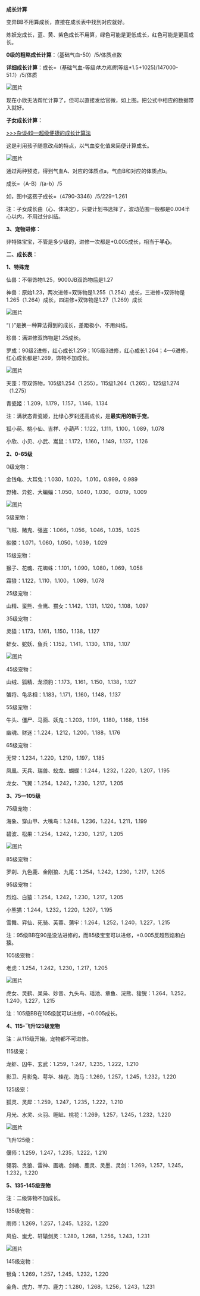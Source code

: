 **成长计算**

变异BB不用算成长，直接在成长表中找到对应就好。

炼妖宠成长，蓝、黄、紫色成长不用算，绿色可能是更低成长，红色可能是更高成长。

**0级的粗略成长计算**：（基础气血-50）/5/体质点数

**详细成长计算**：成长=（基础气血-等级*体力资质*(等级*1.5+1025)/147000-51.1）/5/体质



![图片](https://mmbiz.qpic.cn/mmbiz_png/0EyLcyLE2dkGLs7pACvfJJVX8cibVvQI5TUEY6u5QyESmYibglX6r0ia3QB75XhjaPsDX2ug9aYHq3355PL6RRvlA/640?wx_fmt=png&tp=wxpic&wxfrom=5&wx_lazy=1&wx_co=1)



现在小欣无法帮忙计算了，但可以直接发给官微，如上图。把公式中相应的数据带入就好。

**子女成长计算：**

[>>>杂谈49—超级便捷的成长计算法](http://mp.weixin.qq.com/s?__biz=MzU5MTA1NTc4Mg==&mid=2247512579&idx=2&sn=749206a6dc5e99e97539df29f0d09fbf&chksm=fe362ccac941a5dcc6a89f63e17149ba12f58c61010e40fe877b18ce387073f5fb6d5e6e93f4&scene=21#wechat_redirect)

这是利用孩子随意改点的特点，以气血变化值来简便计算成长。



![图片](https://mmbiz.qpic.cn/mmbiz_png/0EyLcyLE2dmajSHyUfqVm4Sr9bEaiaN4cria40ehITQVib5GUicMPz3rZ9TwuJXu1eDuMMPeAzTG3L8ibfPmoDVhfIw/640?wx_fmt=jpeg&wxfrom=5&wx_lazy=1&wx_co=1&tp=wxpic)



通过两种预览，得到气血A、对应的体质点a，气血B和对应的体质点b。

成长=（A-B）/(a-b）/5

如，图中这孩子成长=（4790-3346）/5/229=1.261

注：子女成长由（心、体决定），只要计划书选择了，波动范围一般都是0.004半心以内，不用过分纠结。

**3、宠物进修：**

非特殊宝宝，不管是多少级的，进修一次都是+0.005成长，相当于**半心**。



**二、成长表：**

**1、特殊宠**

仙兽：不带饰物1.25，9000JB双饰物后是1.27

神兽：原始1.23，两次进修+双饰物是1.255（1.254）成长，三进修+双饰物是1.265（1.264）成长，四进修+双饰物是1.27（1.269）成长



![图片](https://mmbiz.qpic.cn/mmbiz_png/0EyLcyLE2dl3z7pmUKGFCbibJfOtnGouehtdow61I36VXEn1mx6PVLa5I23EBh6HneL45Lc02I89oYGVcZ1UYBA/640?wx_fmt=jpeg&wxfrom=5&wx_lazy=1&wx_co=1&tp=wxpic)



“( )”是换一种算法得到的成长，差距极小，不用纠结。

珍兽：满进修双饰物是1.25成长。

罗成：90级2进修，红心成长1.259；105级3进修，红心成长1.264；4—6进修，红心成长都是1.269，饰物不加成长。



![图片](https://mmbiz.qpic.cn/mmbiz_png/0EyLcyLE2dkGLs7pACvfJJVX8cibVvQI5dzJnZPtTGe9ILpyFdSF4wEoNgtIbYl7HxeQshbsicfnPQPHpfuTBCwg/640?wx_fmt=png&tp=wxpic&wxfrom=5&wx_lazy=1&wx_co=1)



天蓬：带双饰物，105级1.254（1.255），115级1.264（1.265），125级1.274（1.275）



青瓷姬：1.209，1.179，1.157，1.146，1.134

注：满状态青瓷姬，比绿心罗刹还高成长，是**最实用的新手宠**。

狐小萌、桃小仙、吉祥、小葫芦：1.122，1.111，1.100，1.089，1.078

小欣、小贝、小武、嵩鼠：1.172，1.160，1.149，1.137，1.126



**2、0-65级**

0级宠物：

金钱龟、大耳兔：1.030，1.020， 1.010，0.999，0.989

野猪、异蛇、大蝙蝠：1.050，1.040，1.030， 0.019，1.009



![图片](https://mmbiz.qpic.cn/mmbiz_png/0EyLcyLE2dkGLs7pACvfJJVX8cibVvQI5Ac0NUDRvKdMIoibLWL7L4cyRQCy0WjlJ43pBzu3zkCibvzBGLX8hTdcQ/640?wx_fmt=png&tp=wxpic&wxfrom=5&wx_lazy=1&wx_co=1)



5级宠物：

飞贼、赌鬼、强盗：1.066，1.056，1.046，1.035，1.025

骷髅：1.071，1.060，1.050，1.039，1.029

15级宠物：

猴子、花魂、花蜘蛛：1.101，1.090，1.080，1.069，1.058

霜狼：1.122，1.110，1.100， 1.089，1.078

25级宠物：

山精、蛮熊、金鹰、猫女：1.142，1.131，1.120，1.108，1.097

35级宠物：

灵猿：1.173，1.161，1.150，1.138，1.127

蚌女、蛇妖、鱼兵：1.152，1.141，1.130，1.118，1.107



![图片](https://mmbiz.qpic.cn/mmbiz_png/0EyLcyLE2dkGLs7pACvfJJVX8cibVvQI5VrE3iaX4JuouozcJCWOzgakRr5DGzUCkfYJicvcR1PBDiavgLCUAFxY8g/640?wx_fmt=png&tp=wxpic&wxfrom=5&wx_lazy=1&wx_co=1)



45级宠物：

山绒、狐精、龙须豹：1.173，1.161，1.150，1.138，1.127

蟹将、龟丞相：1.183，1.171，1.160，1.148，1.137

55级宠物：

牛头、僵尸、马面、妖鬼：1.203，1.191，1.180，1.168，1.156

幽魂、财迷：1.224，1.212，1.200，1.188，1.176

65级宠物：

无常：1.234，1.220，1.210，1.197，1.185

凤凰、天兵、瑞兽、蛟龙、蝴蝶：1.244，1.232，1.220，1.207，1.195

龙女、飞翼：1.254，1.242，1.230，1.217，1.205



**3、75—105级**

75级宠物：

海象、穿山甲、大嘴鸟：1.248，1.236，1.224，1.211，1.199

碧波、松果：1.254，1.242，1.230，1.217，1.205



![图片](https://mmbiz.qpic.cn/mmbiz_gif/0EyLcyLE2dndp2PwNetbgs8uBfRuN4icvq6SF1bJBAjsIx9z9TEvgHZ6bqso4KwnoHkn1uap50z0cpiaDtJAQaBQ/640?wx_fmt=gif&wxfrom=5&wx_lazy=1&tp=wxpic)



85级宠物：

罗刹、九色鹿、金刚狼、九尾：1.254，1.242，1.230，1.217，1.205

95级宠物：

烈焰、白猿：1.254，1.242，1.230，1.217，1.205

小熊猫：1.244，1.232，1.220，1.207，1.195

雪舞、弈仙、死骑、芙蓉、蒲牢：1.264，1.252，1.240，1.227，1.215

注：95级BB在90是没法进修的，而85级宝宝可以进修，+0.005反超烈焰和白猿。

105级宠物：

老虎：1.254，1.242，1.230，1.217，1.205



![图片](https://mmbiz.qpic.cn/mmbiz_png/0EyLcyLE2dkGLs7pACvfJJVX8cibVvQI5N1yqhL4iamQWGC2rqdsY5AhfqrAibyzGiaAxfY50ez693psxhshQXZ6ow/640?wx_fmt=png&tp=wxpic&wxfrom=5&wx_lazy=1&wx_co=1)



虎女、灵鹤、呆枭、妙音、九头鸟、瑶池、章鱼、浣熊、狻猊：1.264，1.252，1.240，1.227，1.215

注：105级BB在105级就可以进修，+0.005成长。



**4、115-飞升125级宠物**

注：从115级开始，宠物都不可进修。

115级宠：

龙虾、囚牛、玄武：1.259，1.247，1.235，1.222，1.210

影卫、月影兔、萼华、桂花、海马：1.269，1.257，1.245，1.232，1.220

125级宠：

狐灵、灵犀：1.259，1.247，1.235，1.222，1.210

月光、水灵、火羽、睚眦、桃花：1.269，1.257，1.245，1.232，1.220



![图片](https://mmbiz.qpic.cn/mmbiz_png/0EyLcyLE2dkGLs7pACvfJJVX8cibVvQI5k9ZkQEu68G29mqZM4Q7D3yfUbp2wnFDq5rDbP3z21Xiblv6JLwGdeWg/640?wx_fmt=png&tp=wxpic&wxfrom=5&wx_lazy=1&wx_co=1)



飞升125级：

偃师：1.259，1.247，1.235，1.222，1.210

翎羽、贪狼、雷神、画魂、剑魂、鹿灵、灵墨、灵剑：1.269，1.257，1.245，1.232，1.220



**5、135-145级宠物**

注：二级饰物不加成长。

135级宠物：

雨师：1.269，1.257，1.245，1.232，1.220

风伯、蚩尤、轩辕剑灵：1.280，1.268，1.256，1.243，1.231



![图片](https://mmbiz.qpic.cn/mmbiz_png/0EyLcyLE2dkGLs7pACvfJJVX8cibVvQI53dm3DQ515IIGm8B4PGVEgNSvZEZTCBKnDvxChMaNhdgQINwCWlPEwQ/640?wx_fmt=png&tp=wxpic&wxfrom=5&wx_lazy=1&wx_co=1)



145级宠物：

银角：1.269，1.257，1.245，1.232，1.220

金角、虎力、羊力、鹿力：1.280，1.268，1.256，1.243，1.231